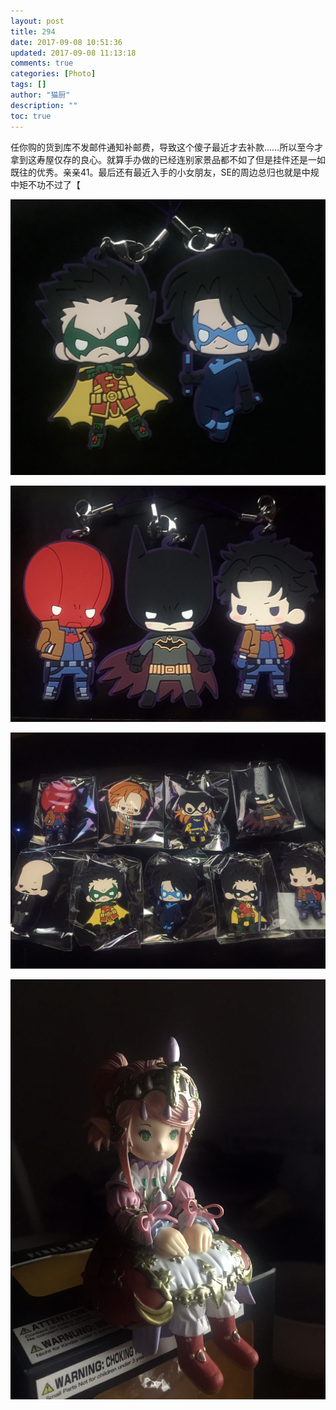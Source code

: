 ```yaml
---
layout: post
title: 294
date: 2017-09-08 10:51:36
updated: 2017-09-08 11:13:18
comments: true
categories: [Photo]
tags: []
author: "猫厨"
description: ""
toc: true
---
```


<p>任你购的货到库不发邮件通知补邮费，导致这个傻子最近才去补款……所以至今才拿到这寿屋仅存的良心。就算手办做的已经连别家景品都不如了但是挂件还是一如既往的优秀。亲亲41。最后还有最近入手的小女朋友，SE的周边总归也就是中规中矩不功不过了【</p>

![](https://raw.githubusercontent.com/alicewish/meowchain247/master/img_cVZNdzJtQk9JV2MyZXlmcUJXUjJrNFkwa1V2S0d4MnFReTVIbUxPcEhFSmVldkQ5V1hyMkVnPT0.jpg)

![](https://raw.githubusercontent.com/alicewish/meowchain247/master/img_cVZNdzJtQk9JV2QrSStlVTlhcDFSd3hkcXVBQUlkQnRwcHhhVXhtY1E2bGJxTGdDanlMQVJ3PT0.jpg)

![](https://raw.githubusercontent.com/alicewish/meowchain247/master/img_cVZNdzJtQk9JV2MyZXlmcUJXUjJrM2tZTmVsVkR5ck9TTXhQUW1rT3RuZFVUaDErRDh2S3ZnPT0.jpg)

![](https://raw.githubusercontent.com/alicewish/meowchain247/master/img_cVZNdzJtQk9JV2MyZXlmcUJXUjJrNGlqMG9LaEdYaWg5d3EzaU5OY1g2RDRZMXFrdk5ma0RRPT0.jpg)